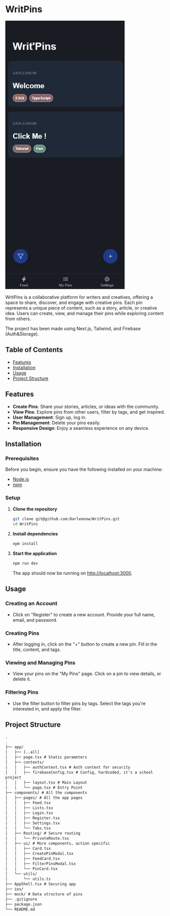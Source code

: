# WritPins

![Screenshot](./screenshot.png)

WritPins is a collaborative platform for writers and creatives, offering a space to share, discover, and engage with creative pins. Each pin represents a unique piece of content, such as a story, article, or creative idea. Users can create, view, and manage their pins while exploring content from others.

The project has been made using Next.js, Tailwind, and Firebase (Auth&Storage).

## Table of Contents

- [Features](#features)
- [Installation](#installation)
- [Usage](#usage)
- [Project Structure](#project-structure)

## Features

- **Create Pins**: Share your stories, articles, or ideas with the community.
- **View Pins**: Explore pins from other users, filter by tags, and get inspired.
- **User Management**: Sign up, log in.
- **Pin Management**: Delete your pins easily.
- **Responsive Design**: Enjoy a seamless experience on any device.

## Installation

### Prerequisites

Before you begin, ensure you have the following installed on your machine:

- [Node.js](https://nodejs.org/)
- [npm](https://www.npmjs.com/)

### Setup

1. **Clone the repository**

   ```bash
   git clone git@github.com:Darleanow/WritPins.git
   cd WritPins
   ```

2. **Install dependencies**

   ```bash
   npm install
   ```

3. **Start the application**

   ```bash
   npm run dev
   ```

   The app should now be running on [http://localhost:3000](http://localhost:3000).

## Usage

### Creating an Account

- Click on "Register" to create a new account. Provide your full name, email, and password.

### Creating Pins

- After logging in, click on the "+" button to create a new pin. Fill in the title, content, and tags.

### Viewing and Managing Pins

- View your pins on the "My Pins" page. Click on a pin to view details, or delete it.

### Filtering Pins

- Use the filter button to filter pins by tags. Select the tags you're interested in, and apply the filter.

## Project Structure

```
.
.
├── app/
│   ├── [..all]
│   ├── page.tsx # Static parameters
│   ├── contexts/
│   │   ├── authContext.tsx # Auth context for security
│   │   ├── firebaseConfig.tsx # Config, hardcoded, it's a school project
│   │   ├── layout.tsx # Main Layout
│   │   └── page.tsx # Entry Point
├── components/ # All the components
│   ├── pages/ # All the app pages
│   │   ├── Feed.tsx
│   │   ├── Lists.tsx
│   │   ├── Login.tsx
│   │   ├── Register.tsx
│   │   ├── Settings.tsx
│   │   └── Tabs.tsx
│   ├── Routing/ # Secure routing
│   │   └── PrivateRoute.tsx
│   ├── ui/ # More components, action specific
│   │   ├── Card.tsx
│   │   ├── CreatePinModal.tsx
│   │   ├── FeedCard.tsx
│   │   ├── FilterPinsModal.tsx
│   │   └── PinCard.tsx
│   └── utils/
│       └── utils.ts
├── AppShell.tsx # Securing app
├── ios/
├── mock/ # Data structure of pins
├── .gitignore
├── package.json
└── README.md
```